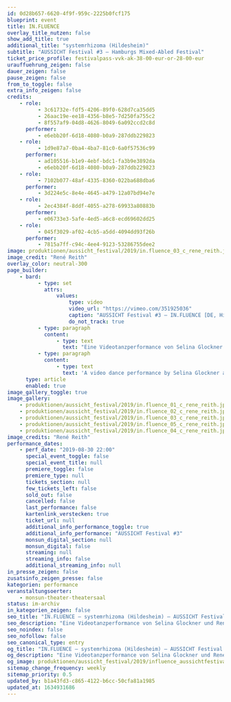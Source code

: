 ```yaml
---
id: 0d28b657-6620-4f9f-959c-2225b0fcf175
blueprint: event
title: IN.FLUENCE
overlay_title_nutzen: false
show_add_title: true
additional_title: "systemrhizoma (Hildesheim)"
subtitle: "AUSSICHT Festival #3 – Hamburgs Mixed-Abled Festival"
ticket_price_profile: festivalpass-vvk-ak-38-00-eur-or-28-00-eur
urauffuehrung_zeigen: false
dauer_zeigen: false
pause_zeigen: false
from_to_toggle: false
extra_info_zeigen: false
credits:
    - role:
          - 3c61732e-fdf5-4206-89f0-628d7ca35dd5
          - 26aac19e-ee18-4356-b8e5-7d250fa755c2
          - 8f557af9-04d8-4626-8049-6a092ccd2c8d
      performer:
          - e6ebb20f-6d18-4080-b0a9-287ddb229823
    - role:
          - 1d9e87a7-0ba4-4ba7-81c0-6a0f57536c99
      performer:
          - ad105516-b1e9-4ebf-bdc1-fa3b9e3892da
          - e6ebb20f-6d18-4080-b0a9-287ddb229823
    - role:
          - 7102b077-48af-4335-8360-022ba688dba6
      performer:
          - 3d224e5c-8e4e-4645-a479-12a07bd94e7e
    - role:
          - 2ec4384f-8ddf-4055-a278-69933a80883b
      performer:
          - e06733e3-5afe-4ed5-a6c8-ecd69602dd25
    - role:
          - 045f3029-af02-4cb5-a5dd-4094dd93f26b
      performer:
          - 7815a7ff-c94c-4ee4-9123-53286755dee2
image: produktionen/aussicht_festival/2019/in.fluence_03_c_rene_reith.jpg
image_credit: "René Reith"
overlay_color: neutral-300
page_builder:
    - bard:
          - type: set
            attrs:
                values:
                    type: video
                    video_url: "https://vimeo.com/351925036"
                    caption: "AUSSICHT Festival #3 – IN.FLUENCE [DE, Hildesheim]"
                    do_not_track: true
          - type: paragraph
            content:
                - type: text
                  text: "Eine Videotanzperformance von Selina Glockner und René Reith im Zwischenraum filmischer Abbildung von Tanz und der Selbstinszenierung filmischer Mittel als Tanz. Aufführung und Aufzeichnung werden auf dem Set einer Performance live miteinander verbunden, und hierarchisch gedachte Prämissen zum Verhältnis von „Original“ und „Reproduktion“ filmtänzerisch in ein sich bedingendes Verhältnis gebracht. Dabei stellt sich das Projekt in einer Zeit von Selfies und Überwachung die Frage: Wie nehmen wir das filmische Bild wahr, wenn wir nach seiner Entstehung fragen (können)?\_"
          - type: paragraph
            content:
                - type: text
                  text: 'A video dance performance by Selina Glockner and René Reith in the intervening cinematic depiction of dance and the self-staging of cinematic means as a dance. Performance and recording are combined live on the set of a performance, and hierarchically conceived premises on the relationship between "original" and "reproduction" are brought through cinematic dance skills into a conditional relationship. The project raises the question in a time of selfies and surveillance: How do we perceive the cinematic image when we (can) ask for its creation?'
      type: article
      enabled: true
image_gallery_toggle: true
image_gallery:
    - produktionen/aussicht_festival/2019/in.fluence_01_c_rene_reith.jpg
    - produktionen/aussicht_festival/2019/in.fluence_02_c_rene_reith.jpg
    - produktionen/aussicht_festival/2019/in.fluence_03_c_rene_reith.jpg
    - produktionen/aussicht_festival/2019/in.fluence_05_c_rene_reith.jpg
    - produktionen/aussicht_festival/2019/in.fluence_04_c_rene_reith.jpg
image_credits: "René Reith"
performance_dates:
    - perf_date: "2019-08-30 22:00"
      special_event_toggle: false
      special_event_title: null
      premiere_toggle: false
      premiere_type: null
      tickets_section: null
      few_tickets_left: false
      sold_out: false
      cancelled: false
      last_performance: false
      kartenlink_verstecken: true
      ticket_url: null
      additional_info_performance_toggle: true
      additional_info_performance: "AUSSICHT Festival #3"
      monsun_digital_section: null
      monsun_digital: false
      streaming: null
      streaming_info: false
      additional_streaming_info: null
in_presse_zeigen: false
zusatsinfo_zeigen_presse: false
kategorien: performance
veranstaltungsoerter:
    - monsun-theater-theatersaal
status: im-archiv
in_kategorien_zeigen: false
seo_title: "IN.FLUENCE – systemrhizoma (Hildesheim) – AUSSICHT Festival #3"
seo_description: "Eine Videotanzperformance von Selina Glockner und René Reith im Zwischenraum filmischer Abbildung von Tanz und Selbstinszenierung filmischer Mittel als Tanz."
seo_noindex: false
seo_nofollow: false
seo_canonical_type: entry
og_title: "IN.FLUENCE – systemrhizoma (Hildesheim) – AUSSICHT Festival #3"
og_description: "Eine Videotanzperformance von Selina Glockner und René Reith im Zwischenraum filmischer Abbildung von Tanz und Selbstinszenierung filmischer Mittel als Tanz."
og_image: produktionen/aussicht_festival/2019/influence_aussichtfestival_social_media_image.jpg
sitemap_change_frequency: weekly
sitemap_priority: 0.5
updated_by: b1a43fd3-c865-4122-b6cc-50cfa81a1985
updated_at: 1634931686
---
```

